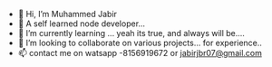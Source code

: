 - 👋 Hi, I’m Muhammed Jabir 
- 👀 A self learned node developer... 
- 🌱 I’m currently learning ... yeah its true, and always will be....
- 💞️ I’m looking to collaborate on various projects... for experience..
- 📫 contact me on watsapp -8156919672 or jabirjbr07@gmail.com

<!---
callme-MJ/callme-MJ is a ✨ special ✨ repository because its `README.md` (this file) appears on your GitHub profile.
You can click the Preview link to take a look at your changes.
--->
